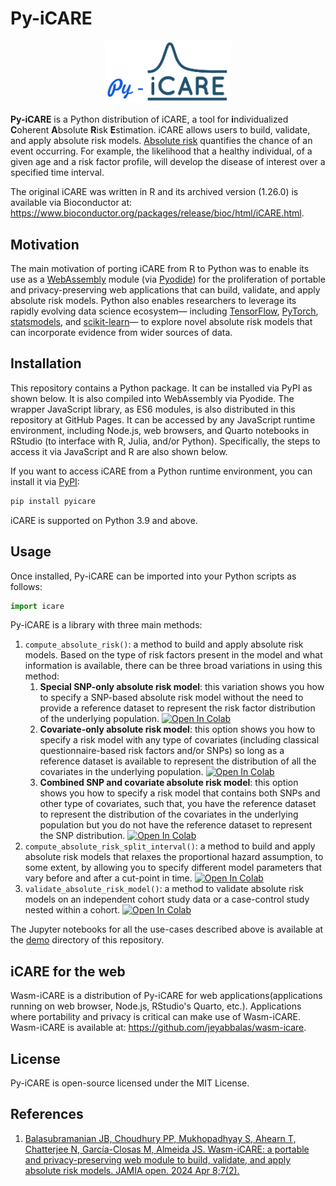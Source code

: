 # Py-iCARE
<p align="center">
<img src="./images/pyicare-logo.png" style="width: 40%;">
</p>

**Py-iCARE** is a Python distribution of iCARE, a tool for **i**ndividualized **C**oherent **A**bsolute **R**isk **E**stimation. iCARE allows users to build, validate, and apply absolute risk models. [Absolute risk](https://www.cancer.gov/publications/dictionaries/cancer-terms/def/absolute-risk) quantifies the chance of an event occurring. For example, the likelihood that a healthy individual, of a given age and a risk factor profile, will develop the disease of interest over a specified time interval.

The original iCARE was written in R and its archived version (1.26.0) is available via Bioconductor at: https://www.bioconductor.org/packages/release/bioc/html/iCARE.html.

## Motivation
The main motivation of porting iCARE from R to Python was to enable its use as a [WebAssembly](https://webassembly.org/) module (via [Pyodide](https://pyodide.org/en/latest/index.html)) for the proliferation of portable and privacy-preserving web applications that can build, validate, and apply absolute risk models. Python also enables researchers to leverage its rapidly evolving data science ecosystem— including [TensorFlow](https://www.tensorflow.org/), [PyTorch](https://pytorch.org/), [statsmodels](https://www.statsmodels.org/stable/index.html), and [scikit-learn](https://scikit-learn.org/stable/)— to explore novel absolute risk models that can incorporate evidence from wider sources of data.

## Installation

This repository contains a Python package. It can be installed via PyPI as shown below. It is also compiled into WebAssembly via Pyodide. The wrapper JavaScript library, as ES6 modules, is also distributed in this repository at GitHub Pages. It can be accessed by any JavaScript runtime environment, including Node.js, web browsers, and Quarto notebooks in RStudio (to interface with R, Julia, and/or Python). Specifically, the steps to access it via JavaScript and R are also shown below.

If you want to access iCARE from a Python runtime environment, you can install it via [PyPI](https://pypi.org/project/pyicare/):

```bash
pip install pyicare
```

iCARE is supported on Python 3.9 and above.

## Usage

Once installed, Py-iCARE can be imported into your Python scripts as follows:

```python
import icare
```

Py-iCARE is a library with three main methods:

1. `compute_absolute_risk()`: a method to build and apply absolute risk models. Based on the type of risk factors present in the model and what information is available, there can be three broad variations in using this method:
   1. **Special SNP-only absolute risk model**: this variation shows you how to specify a SNP-based absolute risk model without the need to provide a reference dataset to represent the risk factor distribution of the underlying population. [![Open In Colab](https://colab.research.google.com/assets/colab-badge.svg)](https://colab.research.google.com/github/jeyabbalas/py-icare/blob/master/demo/Special%20SNP-only%20absolute%20risk%20model.ipynb) 
   2. **Covariate-only absolute risk model**: this option shows you how to specify a risk model with any type of covariates (including classical questionnaire-based risk factors and/or SNPs) so long as a reference dataset is available to represent the distribution of all the covariates in the underlying population. [![Open In Colab](https://colab.research.google.com/assets/colab-badge.svg)](https://colab.research.google.com/github/jeyabbalas/py-icare/blob/master/demo/Covariate-only%20absolute%20risk%20model.ipynb)
   3. **Combined SNP and covariate absolute risk model**: this option shows you how to specify a risk model that contains both SNPs and other type of covariates, such that, you have the reference dataset to represent the distribution of the covariates in the underlying population but you do not have the reference dataset to represent the SNP distribution. [![Open In Colab](https://colab.research.google.com/assets/colab-badge.svg)](https://colab.research.google.com/github/jeyabbalas/py-icare/blob/master/demo/Combined%20SNP%20and%20covariate%20absolute%20risk%20model.ipynb)
2. `compute_absolute_risk_split_interval()`: a method to build and apply absolute risk models that relaxes the proportional hazard assumption, to some extent, by allowing you to specify different model parameters that vary before and after a cut-point in time. [![Open In Colab](https://colab.research.google.com/assets/colab-badge.svg)](https://colab.research.google.com/github/jeyabbalas/py-icare/blob/master/demo/Absolute%20risk%20over%20split%20intervals.ipynb)
3. `validate_absolute_risk_model()`: a method to validate absolute risk models on an independent cohort study data or a case-control study nested within a cohort. [![Open In Colab](https://colab.research.google.com/assets/colab-badge.svg)](https://colab.research.google.com/github/jeyabbalas/py-icare/blob/master/demo/Model%20validation.ipynb)

The Jupyter notebooks for all the use-cases described above is available at the [demo](https://github.com/jeyabbalas/py-icare/tree/master/demo) directory of this repository.

## iCARE for the web
Wasm-iCARE is a distribution of Py-iCARE for web applications(applications running on web browser, Node.js, RStudio's Quarto, etc.). Applications where portability and privacy is critical can make use of Wasm-iCARE. Wasm-iCARE is available at: https://github.com/jeyabbalas/wasm-icare.

## License
Py-iCARE is open-source licensed under the MIT License.

## References
1. [Balasubramanian JB, Choudhury PP, Mukhopadhyay S, Ahearn T, Chatterjee N, García-Closas M, Almeida JS. Wasm-iCARE: a portable and privacy-preserving web module to build, validate, and apply absolute risk models. JAMIA open. 2024 Apr 8;7(2).](https://pubmed.ncbi.nlm.nih.gov/38938691/)
